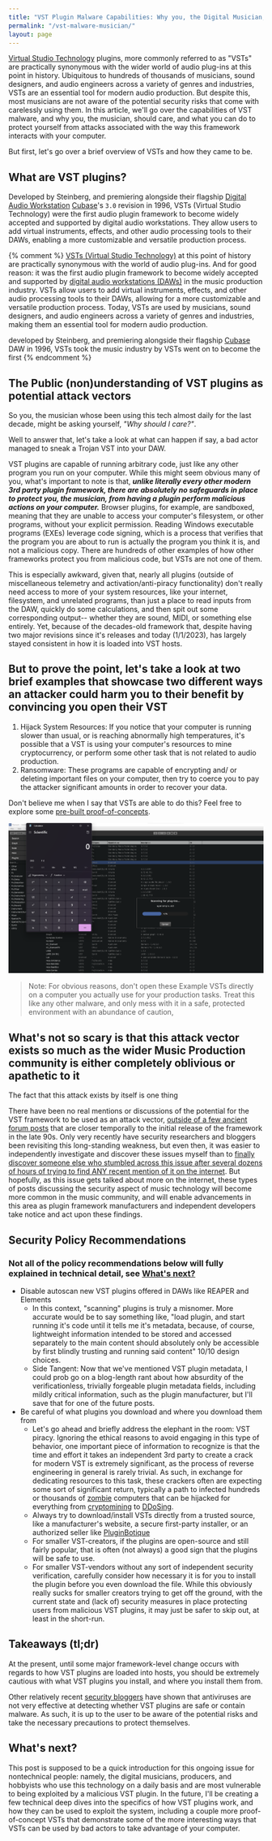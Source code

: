```yaml
---
title: "VST Plugin Malware Capabilities: Why you, the Digital Musician, should care"
permalink: "/vst-malware-musician/"
layout: page
---
```


[Virtual Studio Technology](https://en.wikipedia.org/wiki/Virtual_Studio_Technology) plugins, more commonly referred to as "VSTs" are practically synonymous with the wider world of audio plug-ins at this point in history. Ubiquitous to hundreds of thousands of musicians, sound designers, and audio engineers across a variety of genres and industries, VSTs are an essential tool for modern audio production. But despite this, most musicians are not aware of the potential security risks that come with carelessly using them. In this article, we'll go over the capabilities of VST malware, and why you, the musician, should care, and what you can do to protect yourself from attacks associated with the way this framework interacts with your computer.


But first, let's go over a brief overview of VSTs and how they came to be.

## What are VST plugins?

Developed by Steinberg, and premiering alongside their flagship [Digital Audio Workstation](https://en.wikipedia.org/wiki/Digital_audio_workstation) [Cubase](https://en.wikipedia.org/wiki/Steinberg_Cubase)'s `3.0` revision in 1996, VSTs (Virtual Studio Technology) were the first audio plugin framework to become widely accepted and supported by digital audio workstations. They allow users to add virtual instruments, effects, and other audio processing tools to their DAWs, enabling a more customizable and versatile production process.

{% comment %}
[VSTs (Virtual Studio Technology)](https://en.wikipedia.org/wiki/Virtual_Studio_Technology) at this point of history are practically synonymous with the world of audio plug-ins. And for good reason: it was the first audio plugin framework to become widely accepted and supported by [digital audio workstations (DAWs)](https://en.wikipedia.org/wiki/Digital_audio_workstation) in the music production industry. VSTs allow users to add virtual instruments, effects, and other audio processing tools to their DAWs, allowing for a more customizable and versatile production process. Today, VSTs are used by musicians, sound designers, and audio engineers across a variety of genres and industries, making them an essential tool for modern audio production.

developed by Steinberg, and premiering alongside their flagship [Cubase](https://en.wikipedia.org/wiki/Steinberg_Cubase) DAW in 1996, VSTs took the music industry by 
VSTs went on to become the first
{% endcomment %}

## The Public (non)understanding of VST plugins as potential attack vectors

So you, the musician whose been using this tech almost daily for the last decade, might be asking yourself, *"Why should I care?"*.

Well to answer that, let's take a look at what can happen if say, a bad actor managed to sneak a Trojan VST into your DAW.

VST plugins are capable of running arbitrary code, just like any other program you run on your computer. While this might seem obvious many of you, what's important to note is that, ***unlike literally every other modern 3rd party plugin framework, there are absolutely no safeguards in place to protect you, the musician, from having a plugin perform malicious actions on your computer.*** Browser plugins, for example, are sandboxed, meaning that they are unable to access your computer's filesystem, or other programs, without your explicit permission. Reading Windows executable programs (EXEs) leverage code signing, which is a process that verifies that the program you are about to run is actually the program you think it is, and not a malicious copy. There are hundreds of other examples of how other frameworks protect you from malicious code, but VSTs are not one of them.

This is especially awkward, given that, nearly all plugins (outside of miscellaneous telemetry and activation/anti-piracy functionality) don't really need access to more of your system resources, like your internet, filesystem, and unrelated programs, than just a place to read inputs from the DAW, quickly do some calculations, and then spit out some corresponding output-- whether they are sound, MIDI, or something else entirely. Yet, because of the decades-old framework that, despite having two major revisions since it's releases and today (1/1/2023), has largely stayed consistent in how it is loaded into VST hosts.

## But to prove the point, let's take a look at two brief examples that showcase two different ways an attacker could harm you to their benefit by convincing you open their VST

1. Hijack System Resources: If you notice that your computer is running slower than usual, or is reaching abnormally high temperatures, it's possible that a VST is using your computer's resources to mine cryptocurrency, or perform some other task that is not related to audio production.
2. Ransomware: These programs are capable of encrypting and/ or deleting important files on your computer, then try to coerce you to pay the attacker significant amounts in order to recover your data.

Don't believe me when I say that VSTs are able to do this? Feel free to explore some [pre-built proof-of-concepts](https://github.com/SpiritSeal/MaliciousVST).

![Calculator executing on vst plugin scan](/assets/images/2023-01-01-VST-Malware-Potential-for-Musicians/calconscan.png)

> Note: For obvious reasons, don't open these Example VSTs directly on a computer you actually use for your production tasks. Treat this like any other malware, and only mess with it in a safe, protected environment with an abundance of caution,

## What's not so scary is that this attack vector exists so much as the wider Music Production community is either completely oblivious or apathetic to it

The fact that this attack exists by itself is one thing

There have been no real mentions or discussions of the potential for the VST framework to be used as an attack vector, [outside of a few ancient forum posts]() that are closer temporally to the initial release of the framework in the late 90s. Only very recently have security researchers and bloggers been revisiting this long-standing weakness, but even then, it was easier to independently investigate and discover these issues myself than to [finally discover someone else who stumbled across this issue after several dozens of hours of trying to find ANY recent mention of it on the internet](https://blog.infosecnoodle.com/posts/vst-malware/). But hopefully, as this issue gets talked about more on the internet, these types of posts discussing the security aspect of music technology will become more common in the music community, and will enable advancements in this area as plugin framework manufacturers and independent developers take notice and act upon these findings.

## Security Policy Recommendations

### Not all of the policy recommendations below will fully explained in technical detail, see [What's next?](#whats-next)
<!-- markdownlint-disable MD010 MD007 -->
- Disable autoscan new VST plugins offered in DAWs like REAPER and Elements
	- In this context, "scanning" plugins is truly a misnomer. More accurate would be to say something like, "load plugin, and start running it's code until it tells me it's metadata, because, of course, lightweight information intended to be stored and accessed separately to the main content should absolutely only be accessible by first blindly trusting and running said content" 10/10 design choices. 
	- Side Tangent: Now that we've mentioned VST plugin metadata, I could prob go on a blog-length rant about how absurdity of the verificationless, trivially forgeable plugin metadata fields, including mildly critical information, such as the plugin manufacturer, but I'll save that for one of the future posts.
- Be careful of what plugins you download and where you download them from
	- Let's go ahead and briefly address the elephant in the room: VST piracy. Ignoring the ethical reasons to avoid engaging in this type of behavior, one important piece of information to recognize is that the time and effort it takes an independent 3rd party to create a crack for modern VST is extremely significant, as the process of reverse engineering in general is rarely trivial. As such, in exchange for dedicating resources to this task, these crackers often are expecting some sort of significant return, typically a path to infected hundreds or thousands of [zombie](https://en.wikipedia.org/wiki/Zombie_(computing)) computers that can be hijacked for everything from [cryptomining](https://en.wikipedia.org/wiki/Cryptojacking) to [DDoSing](https://en.wikipedia.org/wiki/Denial-of-service_attack).
	- Always try to download/install VSTs directly from a trusted source, like a manufacturer's website, a secure first-party installer, or an authorized seller like [PluginBotique](https://www.pluginboutique.com/)
	- For smaller VST-creators, if the plugins are open-source and still fairly popular, that is often (not always) a good sign that the plugins will be safe to use.
	- For smaller VST-vendors without any sort of independent security verification, carefully consider how necessary it is for you to install the plugin before you even download the file. While this obviously really sucks for smaller creators trying to get off the ground, with the current state and (lack of) security measures in place protecting users from malicious VST plugins, it may just be safer to skip out, at least in the short-run.

<!-- markdownlint-enable MD010 MD007 -->
## Takeaways (tl;dr)

At the present, until some major framework-level change occurs with regards to how VST plugins are loaded into hosts, you should be extremely cautious with what VST plugins you install, and where you install them from.

Other relatively recent [security bloggers](https://blog.infosecnoodle.com/posts/vst-malware/) have shown that antiviruses are not very effective at detecting whether VST plugins are safe or contain malware. As such, it is up to the user to be aware of the potential risks and take the necessary precautions to protect themselves.

## What's next?

This post is supposed to be a quick introduction for this ongoing issue for nontechnical people: namely, the digital musicians, producers, and hobbyists who use this technology on a daily basis and are most vulnerable to being exploited by a malicious VST plugin. In the future, I'll be creating a few technical deep dives into the specifics of how VST plugins work, and how they can be used to exploit the system, including a couple more proof-of-concept VSTs that demonstrate some of the more interesting ways that VSTs can be used by bad actors to take advantage of your computer.

<!-- Sources:
http://vstreview.net/the-brief-history-of-vst-plugins/ -->
